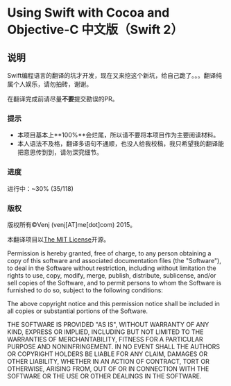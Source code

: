 # Using Swift with Cocoa and Objective-C 中文版（Swift 2）

## 说明

Swift编程语言的翻译的坑才开发，现在又来挖这个新坑，给自己跪了。。。翻译纯属个人娱乐，请勿拍砖，谢谢。

在翻译完成前请尽量**不要**提交勘误的PR。

### 提示

- 本项目基本上**100%**会烂尾，所以请不要将本项目作为主要阅读材料。
- 本人语法不及格，翻译多语句不通顺，也没人给我校稿，我只希望我的翻译能把意思传到到，请勿深究细节。

### 进度

进行中：~30% (35/118)

### 版权

版权所有©️Venj (venj[AT]me[dot]com) 2015。 

本翻译项目以[The MIT License](http://opensource.org/licenses/MIT)开源。

Permission is hereby granted, free of charge, to any person obtaining a copy of this software and associated documentation files (the "Software"), to deal in the Software without restriction, including without limitation the rights to use, copy, modify, merge, publish, distribute, sublicense, and/or sell copies of the Software, and to permit persons to whom the Software is furnished to do so, subject to the following conditions:

The above copyright notice and this permission notice shall be included in all copies or substantial portions of the Software.

THE SOFTWARE IS PROVIDED "AS IS", WITHOUT WARRANTY OF ANY KIND, EXPRESS OR IMPLIED, INCLUDING BUT NOT LIMITED TO THE WARRANTIES OF MERCHANTABILITY, FITNESS FOR A PARTICULAR PURPOSE AND NONINFRINGEMENT. IN NO EVENT SHALL THE AUTHORS OR COPYRIGHT HOLDERS BE LIABLE FOR ANY CLAIM, DAMAGES OR OTHER LIABILITY, WHETHER IN AN ACTION OF CONTRACT, TORT OR OTHERWISE, ARISING FROM, OUT OF OR IN CONNECTION WITH THE SOFTWARE OR THE USE OR OTHER DEALINGS IN THE SOFTWARE.
